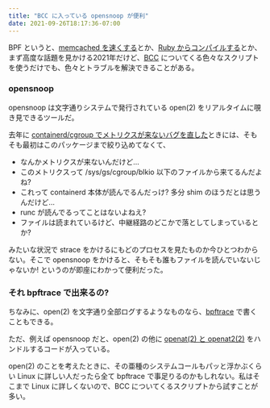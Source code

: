 ```yaml
---
title: "BCC に入っている opensnoop が便利"
date: 2021-09-26T18:17:36-07:00
---
```

BPF というと、[memcached を速くする](https://www.usenix.org/conference/nsdi21/presentation/ghigoff)とか、[Ruby からコンパイルする](https://rubykaigi.org/2021-takeout/presentations/udzura.html)とか、まず高度な話題を見かける2021年だけど、[BCC](https://github.com/iovisor/bcc) についてくる色々なスクリプトを使うだけでも、色々とトラブルを解決できることがある。

### opensnoop

opensnoop は文字通りシステムで発行されている open(2) をリアルタイムに覗き見できるツールだ。

去年に [containerd/cgroup でメトリクスが来ないバグを直した](https://github.com/containerd/cgroups/pull/147)ときには、そもそも最初はこのパッケージまで絞り込めてなくて、

* なんかメトリクスが来ないんだけど...
* このメトリクスって /sys/gs/cgroup/blkio 以下のファイルから来てるんだよね?
* これって containerd 本体が読んでるんだっけ? 多分 shim のほうだとは思うんだけど...
* runc が読んでるってことはないよねえ?
* ファイルは読まれているけど、中継経路のどこかで落としてしまっているとか?

みたいな状況で strace をかけるにもどのプロセスを見たものか今ひとつわからない。そこで opensnoop をかけると、そもそも誰もファイルを読んでいないじゃないか! というのが即座にわかって便利だった。

### それ bpftrace で出来るの?

ちなみに、open(2) を文字通り全部ログするようなものなら、[bpftrace](https://github.com/iovisor/bpftrace) で書くこともできる。

ただ、例えば opensnoop だと、open(2) の他に [openat(2) と openat2(2)](https://github.com/iovisor/bcc/blob/v0.22.0/tools/opensnoop.py#L261-L267) をハンドルするコードが入っている。

open(2) のことを考えたときに、その亜種のシステムコールもパッと浮かぶくらい Linux に詳しい人だったら全て bpftrace で事足りるのかもしれない。私はそこまで Linux に詳しくないので、BCC についてくるスクリプトから試すことが多い。
